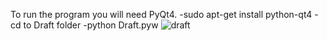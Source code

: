 To run the program you will need PyQt4.
-sudo apt-get install python-qt4
-cd to Draft folder
-python Draft.pyw
![draft](https://dl.dropbox.com/u/31195548/draftgithub.png)
